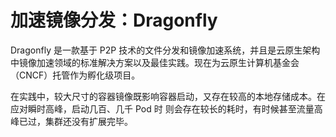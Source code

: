 # 加速镜像分发：Dragonfly

Dragonfly 是⼀款基于 P2P 技术的文件分发和镜像加速系统，并且是云原生架构中镜像加速领域的标准解决方案以及最佳实践。现在为云原生计算机基金会（CNCF）托管作为孵化级项目。


在实践中，较大尺寸的容器镜像既影响容器启动，又存在较高的本地存储成本。在应对瞬时高峰，启动几百、几千 Pod 时 则会存在较长的耗时，有时候甚至流量高峰已过，集群还没有扩展完毕。